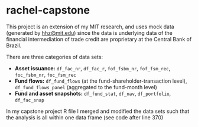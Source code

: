# rachel-capstone

This project is an extension of my MIT research, and uses mock data (generated by hhz@mit.edu) since the data is underlying data of the financial intermediation of trade credit are proprietary at the Central Bank of Brazil.

There are three categories of data sets:
- **Asset issuance:** `df_fac_nr`, `df_fac_r`, `fof_fsbm_nr`, `fof_fsm_rec`, `foc_fsbm_nr`, `foc_fsm_rec`
- **Fund flows:** `df_fund_flows` (at the fund-shareholder-transaction level), `df_fund_flows_panel` (aggregated to the fund-month level)
- **Fund and asset snapshots:** `df_fund_stat`, `df_nav`, `df_portfolio`, `df_fac_snap`

In my capstone project R file I merged and modified the data sets such that the analysis is all within one data frame (see code after line 370)
